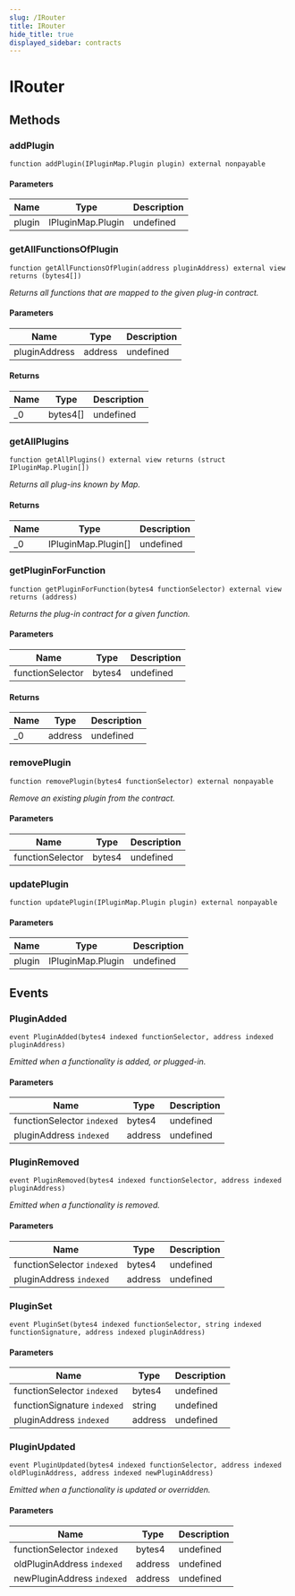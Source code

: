 ```yaml
---
slug: /IRouter
title: IRouter
hide_title: true
displayed_sidebar: contracts
---
```

# IRouter









## Methods

### addPlugin

```solidity
function addPlugin(IPluginMap.Plugin plugin) external nonpayable
```





#### Parameters

| Name | Type | Description |
|---|---|---|
| plugin | IPluginMap.Plugin | undefined |

### getAllFunctionsOfPlugin

```solidity
function getAllFunctionsOfPlugin(address pluginAddress) external view returns (bytes4[])
```



*Returns all functions that are mapped to the given plug-in contract.*

#### Parameters

| Name | Type | Description |
|---|---|---|
| pluginAddress | address | undefined |

#### Returns

| Name | Type | Description |
|---|---|---|
| _0 | bytes4[] | undefined |

### getAllPlugins

```solidity
function getAllPlugins() external view returns (struct IPluginMap.Plugin[])
```



*Returns all plug-ins known by Map.*


#### Returns

| Name | Type | Description |
|---|---|---|
| _0 | IPluginMap.Plugin[] | undefined |

### getPluginForFunction

```solidity
function getPluginForFunction(bytes4 functionSelector) external view returns (address)
```



*Returns the plug-in contract for a given function.*

#### Parameters

| Name | Type | Description |
|---|---|---|
| functionSelector | bytes4 | undefined |

#### Returns

| Name | Type | Description |
|---|---|---|
| _0 | address | undefined |

### removePlugin

```solidity
function removePlugin(bytes4 functionSelector) external nonpayable
```



*Remove an existing plugin from the contract.*

#### Parameters

| Name | Type | Description |
|---|---|---|
| functionSelector | bytes4 | undefined |

### updatePlugin

```solidity
function updatePlugin(IPluginMap.Plugin plugin) external nonpayable
```





#### Parameters

| Name | Type | Description |
|---|---|---|
| plugin | IPluginMap.Plugin | undefined |



## Events

### PluginAdded

```solidity
event PluginAdded(bytes4 indexed functionSelector, address indexed pluginAddress)
```



*Emitted when a functionality is added, or plugged-in.*

#### Parameters

| Name | Type | Description |
|---|---|---|
| functionSelector `indexed` | bytes4 | undefined |
| pluginAddress `indexed` | address | undefined |

### PluginRemoved

```solidity
event PluginRemoved(bytes4 indexed functionSelector, address indexed pluginAddress)
```



*Emitted when a functionality is removed.*

#### Parameters

| Name | Type | Description |
|---|---|---|
| functionSelector `indexed` | bytes4 | undefined |
| pluginAddress `indexed` | address | undefined |

### PluginSet

```solidity
event PluginSet(bytes4 indexed functionSelector, string indexed functionSignature, address indexed pluginAddress)
```





#### Parameters

| Name | Type | Description |
|---|---|---|
| functionSelector `indexed` | bytes4 | undefined |
| functionSignature `indexed` | string | undefined |
| pluginAddress `indexed` | address | undefined |

### PluginUpdated

```solidity
event PluginUpdated(bytes4 indexed functionSelector, address indexed oldPluginAddress, address indexed newPluginAddress)
```



*Emitted when a functionality is updated or overridden.*

#### Parameters

| Name | Type | Description |
|---|---|---|
| functionSelector `indexed` | bytes4 | undefined |
| oldPluginAddress `indexed` | address | undefined |
| newPluginAddress `indexed` | address | undefined |


